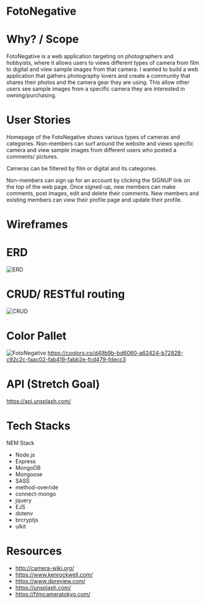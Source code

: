 # FotoNegative

# Why? / Scope
FotoNegative is a web application targeting on photographers and hobbyists, where it allows users to views different types of camera from film to digital and view sample images from that camera. I wanted to build a web application that gathers photography lovers and create a community that shares their photos and the camera gear they are using. This allow other users see sample images from a specific camera they are interested in owning/purchasing. 

# User Stories
Homepage of the FotoNegative shows various types of cameras and categories. Non-members can surf around the website and views specific camera and view sample images from different users who posted a comments/ pictures. 

Cameras can be filtered by film or digital and its categories. 

Non-members can sign up for an account by clicking the SIGNUP link on the top of the web page. Once signed-up, new members can make comments, post images, edit and delete their comments. New members and existing members can view their profile page and update their profile. 

# Wireframes

# ERD
![ERD](https://whimuc.com/4yykyBi2wpA8J1fs9UiC9b/A7PVFc7GTYEyzc.png)

# CRUD/ RESTful routing
![CRUD](https://whimuc.com/4yykyBi2wpA8J1fs9UiC9b/9pMFbwQRbUAy4J.png)

# Color Pallet
![FotoNegative](https://user-images.githubusercontent.com/86206813/132394197-897dcb73-28d5-49fb-a6c0-af1d2023658c.png)
https://coolors.co/d49b9b-bd6060-a62424-b72828-c92c2c-faac02-fab419-fabb2e-fcd479-fdecc3

# API (Stretch Goal)
https://api.unsplash.com/

# Tech Stacks
NEM Stack
- Node.js
- Express
- MongoDB 
- Mongoose
- SASS
- method-override
- connect-mongo
- jquery
- EJS
- dotenv
- brcryptjs
- ulkit

# Resources
- http://camera-wiki.org/
- https://www.kenrockwell.com/
- https://www.dpreview.com/
- https://unsplash.com/
- https://filmcameratokyo.com/

